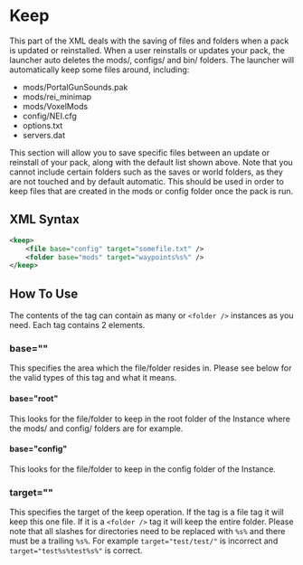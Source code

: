 # Keep

This part of the XML deals with the saving of files and folders when a pack is updated or reinstalled. When a user
reinstalls or updates your pack, the launcher auto deletes the mods/, configs/ and bin/ folders. The launcher will
automatically keep some files around, including:

  * mods/PortalGunSounds.pak
  * mods/rei_minimap
  * mods/VoxelMods
  * config/NEI.cfg
  * options.txt
  * servers.dat

This section will allow you to save specific files between an update or reinstall of your pack, along with the default
list shown above. Note that you cannot include certain folders such as the saves or world folders, as they are not
touched and by default automatic. This should be used in order to keep files that are created in the mods or config
folder once the pack is run.

## XML Syntax

```xml
<keep>
    <file base="config" target="somefile.txt" />
    <folder base="mods" target="waypoints%s%" />
</keep>
```

## How To Use

The contents of the tag can contain as many or `<folder />` instances as you need. Each tag contains 2 elements.

### base=""

This specifies the area which the file/folder resides in. Please see below for the valid types of this tag and what it
means.

#### base="root"

This looks for the file/folder to keep in the root folder of the Instance where the mods/ and config/ folders are for
example.

#### base="config"

This looks for the file/folder to keep in the config folder of the Instance.

### target=""

This specifies the target of the keep operation. If the tag is a file tag it will keep this one file. If it is a
`<folder />` tag it will keep the entire folder. Please note that all slashes for directories need to be replaced with
`%s%` and there must be a trailing `%s%`. For example `target="test/test/"` is incorrect and `target="test%s%test%s%"`
is correct.

